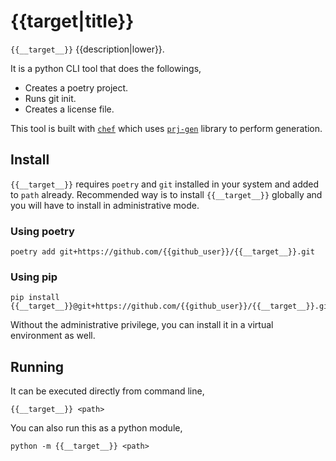 # {{__target__|title}}

`{{__target__}}` {{description|lower}}.

It is a python CLI tool that does the followings,
- Creates a poetry project.
- Runs git init.
- Creates a license file.

This tool is built with [`chef`](https://github.com/kkibria/chef) which uses
[`prj-gen`](https://github.com/kkibria/prj-gen) library to perform generation.

## Install
`{{__target__}}` requires `poetry` and `git` installed in your system and added to
`path` already. Recommended way is to install `{{__target__}}` globally and you will
have to install in administrative mode.

### Using poetry
```
poetry add git+https://github.com/{{github_user}}/{{__target__}}.git
```

### Using pip
```
pip install {{__target__}}@git+https://github.com/{{github_user}}/{{__target__}}.git
```

Without the administrative privilege, you can install it in a virtual
environment as well.

## Running
It can be executed directly from command line,
```
{{__target__}} <path>
```

You can also run this as a python module,
```
python -m {{__target__}} <path>
```
